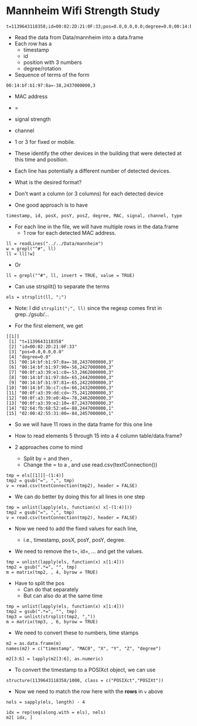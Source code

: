 # Mannheim Wifi Strength Study 

```
t=1139643118358;id=00:02:2D:21:0F:33;pos=0.0,0.0,0.0;degree=0.0;00:14:bf:b1:97:8a=-38,2437000000,3;00:14:bf:b1:97:90=-56,2427000000,3;00:0f:a3:39:e1:c0=-53,2462000000,3;00:14:bf:b1:97:8d=-65,2442000000,3;00:14:bf:b1:97:81=-65,2422000000,3;00:14:bf:3b:c7:c6=-66,2432000000,3;00:0f:a3:39:dd:cd=-75,2412000000,3;00:0f:a3:39:e0:4b=-78,2462000000,3;00:0f:a3:39:e2:10=-87,2437000000,3;02:64:fb:68:52:e6=-88,2447000000,1;02:00:42:55:31:00=-84,2457000000,1
```


+ Read the data from Data/mannheim into a data.frame
+ Each row has a
  + timestamp
  + id
  + position with 3 numbers 
  + degree/rotation
+ Sequence of terms of the form
```
00:14:bf:b1:97:8a=-38,2437000000,3
```
   + MAC address
   + =
   + signal strength
   + channel
   + 1 or 3 for fixed or mobile.

+ These identify the other devices in the building that were detected at this time and position.

+ Each line has potentially a different number of detected devices.


+ What is the desired format?

+ Don't want a column  (or 3 columns) for each detected device

+ One good approach is to have 
```
timestamp, id, posX, posY, posZ, degree, MAC, signal, channel, type
```

+ For each line in the file, we will have multiple rows in the data.frame
   + 1 row for each detected MAC address.



```
ll = readLines("../../Data/mannheim")
w = grepl("^#", ll)
ll = ll[!w]
```

+ Or
```
ll = grepl("^#", ll, invert = TRUE, value = TRUE)
```


+ Can use strsplit() to separate the terms
```
els = strsplit(ll, ";")
```
   + Note: I did `strsplit(";", ll)` since the regexp comes first in grep../gsub/...


+ For the first element, we get
```
[[1]]
 [1] "t=1139643118358"                   
 [2] "id=00:02:2D:21:0F:33"              
 [3] "pos=0.0,0.0,0.0"                   
 [4] "degree=0.0"                        
 [5] "00:14:bf:b1:97:8a=-38,2437000000,3"
 [6] "00:14:bf:b1:97:90=-56,2427000000,3"
 [7] "00:0f:a3:39:e1:c0=-53,2462000000,3"
 [8] "00:14:bf:b1:97:8d=-65,2442000000,3"
 [9] "00:14:bf:b1:97:81=-65,2422000000,3"
[10] "00:14:bf:3b:c7:c6=-66,2432000000,3"
[11] "00:0f:a3:39:dd:cd=-75,2412000000,3"
[12] "00:0f:a3:39:e0:4b=-78,2462000000,3"
[13] "00:0f:a3:39:e2:10=-87,2437000000,3"
[14] "02:64:fb:68:52:e6=-88,2447000000,1"
[15] "02:00:42:55:31:00=-84,2457000000,1"
```

+ So we will have 11 rows in the data frame for this one line

+ How to read elements 5 through 15 into a 4 column table/data.frame?

+ 2 approaches come to mind
  + Split by = and then ,
  + Change the = to a , and use read.csv(textConnection())

```
tmp = els[[1]][-(1:4)]
tmp2 = gsub("=", ",", tmp)
v = read.csv(textConnection(tmp2), header = FALSE)
```


+ We can do better by doing this for all lines in one step
```
tmp = unlist(lapply(els, function(x) x[-(1:4)]))
tmp2 = gsub("=", ",", tmp)
v = read.csv(textConnection(tmp2), header = FALSE)
```

+ Now we need to add the fixed values for each line, 
   + i.e., timestamp, posX, posY, posY, degree.
   
+ We need to remove the t=, id=, ... and get the values.

```
tmp = unlist(lapply(els, function(x) x[1:4]))
tmp2 = gsub(".*=", "", tmp)
m = matrix(tmp2, , 4, byrow = TRUE)
```

+ Have to split the pos
   + Can do that separately
   + But can also do at the same time

```
tmp = unlist(lapply(els, function(x) x[1:4]))
tmp2 = gsub(".*=", "", tmp)
tmp3 = unlist(strsplit(tmp2, ","))
m = matrix(tmp3, , 6, byrow = TRUE)
```

+ We need to convert these to numbers, time stamps

```
m2 = as.data.frame(m)
names(m2) = c("timestamp", "MAC0", "X", "Y", "Z", "degree")

m2[3:6] = lapply(m2[3:6], as.numeric)
```

+ To convert the timestamp to a POSIXct object, we can use
```
structure(1139643118358/1000, class = c("POSIXct","POSIXt"))
```

+ Now we need to match the row here with the **rows** in `v` above

```
nels = sapply(els, length) - 4
```
```
idx = rep(seq(along.with = els), nels)
m2[ idx, ]
```
